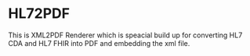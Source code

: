 # HL72PDF
This is XML2PDF Renderer which is speacial build up for converting HL7 CDA and HL7 FHIR into PDF and embedding the xml file.
